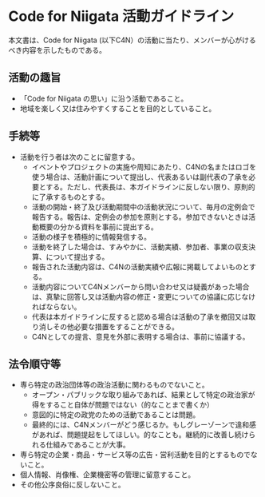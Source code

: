 # Code for Niigata 活動ガイドライン

本文書は、Code for Niigata (以下C4N）の活動に当たり、メンバーが心がけるべき内容を示したものである。

## 活動の趣旨

- 「Code for Niigata の思い」に沿う活動であること。
- 地域を楽しく又は住みやすくすることを目的としていること。

## 手続等

- 活動を行う者は次のことに留意する。
    - イベントやプロジェクトの実施や周知にあたり、C4Nの名またはロゴを使う場合は、活動計画について提出し、代表あるいは副代表の了承を必要とする。ただし、代表長は、本ガイドラインに反しない限り、原則的に了承するものとする。
    - 活動の開始・終了及び活動期間中の活動状況について、毎月の定例会で報告する。報告は、定例会の参加を原則とする。参加できないときは活動概要の分かる資料を事前に提出する。
    - 活動の様子を積極的に情報発信する。
    - 活動を終了した場合は、すみやかに、活動実績、参加者、事業の収支決算、について提出する。
    - 報告された活動内容は、C4Nの活動実績や広報に掲載してよいものとする。
    - 活動内容についてC4Nメンバーから問い合わせ又は疑義があった場合は、真摯に回答し又は活動内容の修正・変更についての協議に応じなければならない。
    - 代表は本ガイドラインに反すると認める場合は活動の了承を撤回又は取り消しその他必要な措置をすることができる。
    - C4Nとしての提言、意見を外部に表明する場合は、事前に協議する。

## 法令順守等

- 専ら特定の政治団体等の政治活動に関わるものでないこと。
    - オープン・パブリックな取り組みであれば、結果として特定の政治家が得をすること自体が問題ではない（的なことまで書くか）
    - 意図的に特定の政党のための活動であることは問題。
    - 最終的には、C4Nメンバーがどう感じるか。もしグレーゾーンで違和感があれば、問題提起をしてほしい。的なことも。継続的に改善し続けられる仕組みであることが大事。
- 専ら特定の企業・商品・サービス等の広告・営利活動を目的とするものでないこと。
- 個人情報、肖像権、企業機密等の管理に留意すること。
- その他公序良俗に反しないこと。
